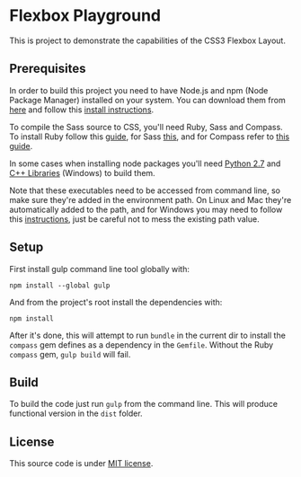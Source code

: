 # Flexbox Playground

This is project to demonstrate the capabilities of the CSS3 Flexbox Layout.

## Prerequisites

In order to build this project you need to have Node.js and npm (Node Package Manager) installed on your system. You can download them from [here](https://nodejs.org/download/) and follow this [install instructions](https://github.com/joyent/node/wiki/Installing-Node.js-via-package-manager).

To compile the Sass source to CSS, you'll need Ruby, Sass and Compass. To install Ruby follow this [guide](https://www.ruby-lang.org/en/documentation/installation/), for Sass [this](http://sass-lang.com/install), and for Compass refer to [this guide](http://compass-style.org/install/).

In some cases when installing node packages you'll need [Python 2.7](https://www.python.org/downloads/) and [C++ Libraries](https://support.microsoft.com/en-us/kb/2977003) (Windows) to build them.

Note that these executables need to be accessed from command line, so make sure they're added in the environment path. On Linux and Mac they're automatically added to the path, and for Windows you may need to follow this [instructions](http://www.computerhope.com/issues/ch000549.htm), just be careful not to mess the existing path value.

## Setup

First install gulp command line tool globally with:

`npm install --global gulp`

And from the project's root install the dependencies with:

`npm install`

After it's done, this will attempt to run `bundle` in the current dir to install the `compass` gem defines as a dependency in the `Gemfile`. Without the Ruby `compass` gem, `gulp build` will fail.

## Build

To build the code just run `gulp` from the command line. This will produce functional version in the `dist` folder.

## License
This source code is under [MIT license](https://github.com/imjustd/flexbox-playground/blob/master/LICENSE).
